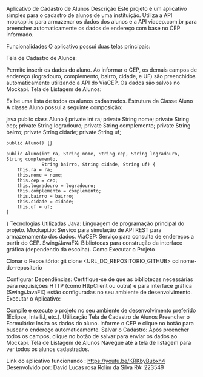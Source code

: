 Aplicativo de Cadastro de Alunos
Descrição
Este projeto é um aplicativo simples para o cadastro de alunos de uma instituição. Utiliza a API mockapi.io para armazenar os dados dos alunos e a API viacep.com.br para preencher automaticamente os dados de endereço com base no CEP informado.

Funcionalidades
O aplicativo possui duas telas principais:

Tela de Cadastro de Alunos:

Permite inserir os dados do aluno.
Ao informar o CEP, os demais campos de endereço (logradouro, complemento, bairro, cidade, e UF) são preenchidos automaticamente utilizando a API do ViaCEP.
Os dados são salvos no Mockapi.
Tela de Listagem de Alunos:

Exibe uma lista de todos os alunos cadastrados.
Estrutura da Classe Aluno
A classe Aluno possui a seguinte composição:

java
public class Aluno {
private int ra;
private String nome;
private String cep;
private String logradouro;
private String complemento;
private String bairro;
private String cidade;
private String uf;

    public Aluno() {}

    public Aluno(int ra, String nome, String cep, String logradouro, String complemento,
                 String bairro, String cidade, String uf) {
        this.ra = ra;
        this.nome = nome;
        this.cep = cep;
        this.logradouro = logradouro;
        this.complemento = complemento;
        this.bairro = bairro;
        this.cidade = cidade;
        this.uf = uf;
    }

}
Tecnologias Utilizadas
Java: Linguagem de programação principal do projeto.
Mockapi.io: Serviço para simulação de API REST para armazenamento dos dados.
ViaCEP: Serviço para consulta de endereços a partir do CEP.
Swing/JavaFX: Bibliotecas para construção da interface gráfica (dependendo da escolha).
Como Executar o Projeto

Clonar o Repositório:
git clone <URL_DO_REPOSITORIO_GITHUB>
cd nome-do-repositorio

Configurar Dependências:
Certifique-se de que as bibliotecas necessárias para requisições HTTP (como HttpClient ou outra) e para interface gráfica (Swing/JavaFX) estão configuradas no seu ambiente de desenvolvimento.
Executar o Aplicativo:

Compile e execute o projeto no seu ambiente de desenvolvimento preferido (Eclipse, IntelliJ, etc.).
Utilização
Tela de Cadastro de Alunos
Preencher o Formulário:
Insira os dados do aluno.
Informe o CEP e clique no botão para buscar o endereço automaticamente.
Salvar o Cadastro:
Após preencher todos os campos, clique no botão de salvar para enviar os dados ao Mockapi.
Tela de Listagem de Alunos
Navegue até a tela de listagem para ver todos os alunos cadastrados.

Link do aplicativo funcionando : https://youtu.be/KRKbyBubxh4
Desenvolvido por: David Lucas rosa Rolim da Silva
RA: 223549
